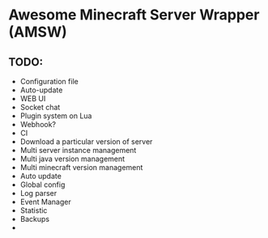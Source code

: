 # Awesome Minecraft Server Wrapper (AMSW)

## TODO:
- Configuration file
- Auto-update
- WEB UI
- Socket chat
- Plugin system on Lua
- Webhook?
- CI
- Download a particular version of server
- Multi server instance management
- Multi java version management
- Multi minecraft version management
- Auto update
- Global config
- Log parser
- Event Manager
- Statistic
- Backups
- 